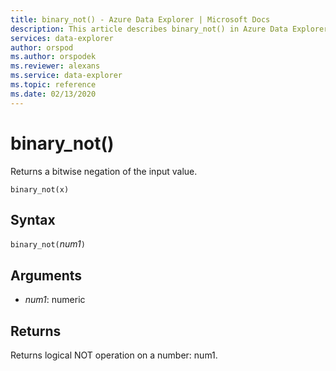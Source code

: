 ```yaml
---
title: binary_not() - Azure Data Explorer | Microsoft Docs
description: This article describes binary_not() in Azure Data Explorer.
services: data-explorer
author: orspod
ms.author: orspodek
ms.reviewer: alexans
ms.service: data-explorer
ms.topic: reference
ms.date: 02/13/2020
---
```

# binary_not()

Returns a bitwise negation of the input value.

```apl
binary_not(x)
```

## Syntax

`binary_not(`*num1*`)`

## Arguments

* *num1*: numeric 

## Returns

Returns logical NOT operation on a number: num1.